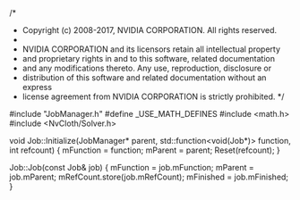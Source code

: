 /*
* Copyright (c) 2008-2017, NVIDIA CORPORATION.  All rights reserved.
*
* NVIDIA CORPORATION and its licensors retain all intellectual property
* and proprietary rights in and to this software, related documentation
* and any modifications thereto.  Any use, reproduction, disclosure or
* distribution of this software and related documentation without an express
* license agreement from NVIDIA CORPORATION is strictly prohibited.
*/

#include "JobManager.h"
#define _USE_MATH_DEFINES
#include <math.h>
#include <NvCloth/Solver.h>

void Job::Initialize(JobManager* parent, std::function<void(Job*)> function, int refcount)
{
	mFunction = function;
	mParent = parent;
	Reset(refcount);
}

Job::Job(const Job& job)
{
	mFunction = job.mFunction;
	mParent = job.mParent;
	mRefCount.store(job.mRefCount);
	mFinished = job.mFinished;
}

